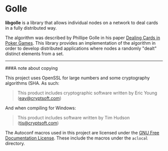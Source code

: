 Golle
=====

**libgolle** is a library that allows individual nodes on a network to 
deal cards in a fully distributed way.

The algorithm was described by Phillipe Golle in his paper 
[Dealing Cards in Poker Games](http://crypto.stanford.edu/~pgolle/papers/poker.pdf). 
This library provides an implementation of the algorithm in order to 
develop distributed applications where nodes a randomly "dealt" 
distinct elements from a set.

------------------------------

###A note about copying

This project uses OpenSSL for large numbers and some cryptography algorithms (SHA. As such:

> This product includes cryptographic software written by Eric Young (eay@cryptsoft.com)

And when compiling for Windows:

> This product includes software written by Tim Hudson (tjs@cryptsoft.com)


The Autoconf macros used in this project are licensed under the 
[GNU Free Documentation License](http://www.gnu.org/software/autoconf-archive/GNU-Free-Documentation-License.html).
These include the macros under the `aclocal` directory.